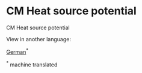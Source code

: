 <h1>CM Heat source potential</h1>



CM Heat source potential










<!--- THIS IS A SUPER UNIQUE IDENTIFIER -->

View in another language:

 [German](../de/CM-Heat-source-potential)<sup>\*</sup> 

<sup>\*</sup> machine translated
